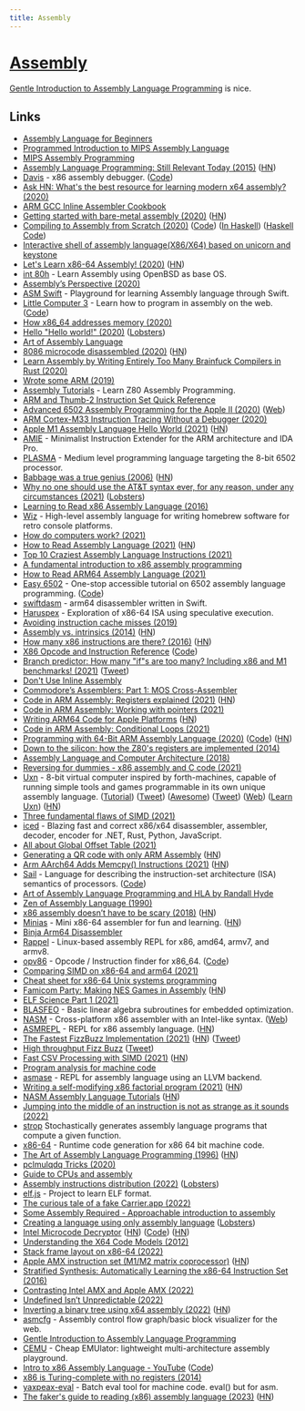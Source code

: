 ```yaml
---
title: Assembly
---
```


# [Assembly](http://en.wikipedia.org/wiki/Assembly_language)

[Gentle Introduction to Assembly Language Programming](https://github.com/pkivolowitz/asm_book) is nice.

## Links

- [Assembly Language for Beginners](https://yurichev.com/writings/AL4B-EN.pdf)
- [Programmed Introduction to MIPS Assembly Language](https://chortle.ccsu.edu/AssemblyTutorial/index.html)
- [MIPS Assembly Programming](http://www.robertwinkler.com/projects/mips_book/mips_book.html)
- [Assembly Language Programming: Still Relevant Today (2015)](http://wilsonminesco.com/AssyDefense/) ([HN](https://news.ycombinator.com/item?id=21924591))
- [Davis](https://kobzol.github.io/davis/) - x86 assembly debugger. ([Code](https://github.com/Kobzol/davis))
- [Ask HN: What's the best resource for learning modern x64 assembly? (2020)](https://news.ycombinator.com/item?id=22279051)
- [ARM GCC Inline Assembler Cookbook](http://www.ethernut.de/en/documents/arm-inline-asm.html)
- [Getting started with bare-metal assembly (2020)](https://johv.dk/blog/bare-metal-assembly-tutorial.html) ([HN](https://news.ycombinator.com/item?id=22684881))
- [Compiling to Assembly from Scratch (2020)](https://keleshev.com/compiling-to-assembly-from-scratch-the-book) ([Code](https://github.com/keleshev/compiling-to-assembly-from-scratch)) ([In Haskell](https://github.com/micahcantor/comp-to-assembly-from-scratch-hs)) ([Haskell Code](https://github.com/Kleidukos/compiling-to-assembly))
- [Interactive shell of assembly language(X86/X64) based on unicorn and keystone](https://github.com/cch123/asm-cli)
- [Let's Learn x86-64 Assembly! (2020)](https://gpfault.net/posts/asm-tut-0.txt.html) ([HN](https://news.ycombinator.com/item?id=24195627))
- [int 80h](http://int80h.org/) - Learn Assembly using OpenBSD as base OS.
- [Assembly’s Perspective (2020)](https://blog.stephenmarz.com/2020/05/20/assemblys-perspective/)
- [ASM Swift](https://github.com/NSExceptional/ASM-Swift) - Playground for learning Assembly language through Swift.
- [Little Computer 3](http://littlecomputer3.com/) - Learn how to program in assembly on the web. ([Code](https://github.com/0x213F/littlecomputer3))
- [How x86_64 addresses memory (2020)](https://blog.yossarian.net/2020/06/13/How-x86_64-addresses-memory)
- [Hello "Hello world!" (2020)](https://blog.jfo.click/hello-hello-world/) ([Lobsters](https://lobste.rs/s/uoluir/hello_hello_world))
- [Art of Assembly Language](https://www.cs.yale.edu/flint/cs422/doc/art-of-asm/pdf/)
- [8086 microcode disassembled (2020)](https://www.reenigne.org/blog/8086-microcode-disassembled/) ([HN](https://news.ycombinator.com/item?id=24383648))
- [Learn Assembly by Writing Entirely Too Many Brainfuck Compilers in Rust (2020)](https://github.com/pretzelhammer/rust-blog/blob/master/posts/too-many-brainfuck-compilers.md)
- [Wrote some ARM (2019)](http://seenaburns.com/2019/04/17/wrote-some-arm/)
- [Assembly Tutorials](https://www.assemblytutorial.com/) - Learn Z80 Assembly Programming.
- [ARM and Thumb-2 Instruction Set Quick Reference](http://users.ece.utexas.edu/~valvano/Volume1/QuickReferenceCard.pdf)
- [Advanced 6502 Assembly Programming for the Apple II (2020)](https://www.youtube.com/watch?v=WEliEAc3ZyA) ([Web](http://www.cs.columbia.edu/~sedwards/2020-vcfw-6502/))
- [ARM Cortex-M33 Instruction Tracing Without a Debugger (2020)](https://interrupt.memfault.com/blog/instruction-tracing-mtb-m33)
- [Apple M1 Assembly Language Hello World (2021)](https://smist08.wordpress.com/2021/01/08/apple-m1-assembly-language-hello-world/) ([HN](https://news.ycombinator.com/item?id=25786236))
- [AMIE](https://github.com/NeatMonster/AMIE) - Minimalist Instruction Extender for the ARM architecture and IDA Pro.
- [PLASMA](https://github.com/dschmenk/PLASMA) - Medium level programming language targeting the 8-bit 6502 processor.
- [Babbage was a true genius (2006)](https://tomforsyth1000.github.io/blog.wiki.html#%5B%5BBabbage%20was%20a%20true%20genius%5D%5D) ([HN](https://lobste.rs/s/ovjvzl/babbage_was_true_genius))
- [Why no one should use the AT&T syntax ever, for any reason, under any circumstances (2021)](https://elronnd.net/writ/2021-02-13_att-asm.html) ([Lobsters](https://lobste.rs/s/zifjgi/why_no_one_should_use_at_t_syntax_ever_for))
- [Learning to Read x86 Assembly Language (2016)](http://patshaughnessy.net/2016/11/26/learning-to-read-x86-assembly-language)
- [Wiz](https://github.com/wiz-lang/wiz) - High-level assembly language for writing homebrew software for retro console platforms.
- [How do computers work? (2021)](https://steveindusteves.substack.com/p/how-do-computers-work)
- [How to Read Assembly Language (2021)](https://wolchok.org/posts/how-to-read-assembly-language/) ([HN](https://news.ycombinator.com/item?id=26311722))
- [Top 10 Craziest Assembly Language Instructions (2021)](https://www.youtube.com/watch?v=Wz_xJPN7lAY)
- [A fundamental introduction to x86 assembly programming](https://www.nayuki.io/page/a-fundamental-introduction-to-x86-assembly-programming)
- [How to Read ARM64 Assembly Language (2021)](https://wolchok.org/posts/how-to-read-arm64-assembly-language/)
- [Easy 6502](http://skilldrick.github.io/easy6502/) - One-stop accessible tutorial on 6502 assembly language programming. ([Code](https://github.com/skilldrick/easy6502))
- [swiftdasm](https://github.com/plotfi/swiftdasm) - arm64 disassembler written in Swift.
- [Haruspex](https://github.com/can1357/haruspex) - Exploration of x86-64 ISA using speculative execution.
- [Avoiding instruction cache misses (2019)](https://paweldziepak.dev/2019/06/21/avoiding-icache-misses/)
- [Assembly vs. intrinsics (2014)](https://danluu.com/assembly-intrinsics/) ([HN](https://news.ycombinator.com/item?id=26877076))
- [How many x86 instructions are there? (2016)](https://fgiesen.wordpress.com/2016/08/25/how-many-x86-instructions-are-there/) ([HN](https://news.ycombinator.com/item?id=26889108))
- [X86 Opcode and Instruction Reference](http://ref.x86asm.net/) ([Code](https://github.com/Barebit/x86reference))
- [Branch predictor: How many "if"s are too many? Including x86 and M1 benchmarks! (2021)](https://blog.cloudflare.com/branch-predictor/) ([Tweet](https://twitter.com/majek04/status/1501491040322207746))
- [Don't Use Inline Assembly](https://gcc.gnu.org/wiki/DontUseInlineAsm)
- [Commodore’s Assemblers: Part 1: MOS Cross-Assembler](https://www.pagetable.com/?p=1520)
- [Code in ARM Assembly: Registers explained (2021)](https://eclecticlight.co/2021/06/16/code-in-arm-assembly-registers-explained/) ([HN](https://news.ycombinator.com/item?id=27526155))
- [Code in ARM Assembly: Working with pointers (2021)](https://eclecticlight.co/2021/06/21/code-in-arm-assembly-working-with-pointers/)
- [Writing ARM64 Code for Apple Platforms](https://developer.apple.com/documentation/xcode/writing-arm64-code-for-apple-platforms) ([HN](https://news.ycombinator.com/item?id=27616018))
- [Code in ARM Assembly: Conditional Loops (2021)](https://eclecticlight.co/2021/06/29/code-in-arm-assembly-conditional-loops/)
- [Programming with 64-Bit ARM Assembly Language (2020)](https://www.apress.com/de/book/9781484258804) ([Code](https://github.com/below/HelloSilicon)) ([HN](https://news.ycombinator.com/item?id=34128776))
- [Down to the silicon: how the Z80's registers are implemented (2014)](http://www.righto.com/2014/10/how-z80s-registers-are-implemented-down.html)
- [Assembly Language and Computer Architecture (2018)](https://www.youtube.com/watch?v=L1ung0wil9Y)
- [Reversing for dummies - x86 assembly and C code (2021)](https://0x41.cf/reversing/2021/07/21/reversing-x86-and-c-code-for-beginners.html)
- [Uxn](https://wiki.xxiivv.com/site/uxn.html) - 8-bit virtual computer inspired by forth-machines, capable of running simple tools and games programmable in its own unique assembly language. ([Tutorial](https://compudanzas.net/uxn_tutorial.html)) ([Tweet](https://twitter.com/hundredrabbits/status/1418394255022645256)) ([Awesome](https://github.com/hundredrabbits/awesome-uxn)) ([Tweet](https://twitter.com/hundredrabbits/status/1449076985045549059)) ([Web](https://100r.co/site/uxn.html)) ([Learn Uxn](https://github.com/metasyn/learn-uxn)) ([HN](https://news.ycombinator.com/item?id=33926600))
- [Three fundamental flaws of SIMD (2021)](https://www.bitsnbites.eu/three-fundamental-flaws-of-simd/)
- [iced](https://github.com/icedland/iced) - Blazing fast and correct x86/x64 disassembler, assembler, decoder, encoder for .NET, Rust, Python, JavaScript.
- [All about Global Offset Table (2021)](https://maskray.me/blog/2021-08-29-all-about-global-offset-table)
- [Generating a QR code with only ARM Assembly](https://github.com/barrettotte/qr-asm) ([HN](https://news.ycombinator.com/item?id=28458818))
- [Arm AArch64 Adds Memcpy() Instructions (2021)](https://community.arm.com/developer/ip-products/processors/b/processors-ip-blog/posts/arm-a-profile-architecture-developments-2021) ([HN](https://news.ycombinator.com/item?id=28601386))
- [Sail](https://www.cl.cam.ac.uk/~pes20/sail/) - Language for describing the instruction-set architecture (ISA) semantics of processors. ([Code](https://github.com/rems-project/sail))
- [Art of Assembly Language Programming and HLA by Randall Hyde](https://www.randallhyde.com/AssemblyLanguage/www.artofasm.com/index.html)
- [Zen of Assembly Language (1990)](https://github.com/jagregory/abrash-zen-of-asm)
- [x86 assembly doesn’t have to be scary (2018)](https://blog.benjojo.co.uk/post/interactive-x86-bootloader-tutorial) ([HN](https://news.ycombinator.com/item?id=28770907))
- [Minias](https://github.com/andrewchambers/minias) - Mini x86-64 assembler for fun and learning. ([HN](https://news.ycombinator.com/item?id=28884768))
- [Binja Arm64 Disassembler](https://github.com/yrp604/bad64)
- [Rappel](https://github.com/yrp604/rappel) - Linux-based assembly REPL for x86, amd64, armv7, and armv8.
- [opv86](https://hikalium.github.io/opv86/) - Opcode / Instruction finder for x86_64. ([Code](https://github.com/hikalium/opv86))
- [Comparing SIMD on x86-64 and arm64 (2021)](https://blog.yiningkarlli.com/2021/09/neon-vs-sse.html)
- [Cheat sheet for x86-64 Unix systems programming](https://github.com/jstrieb/systems-programming-cheat-sheet)
- [Famicom Party: Making NES Games in Assembly](https://famicom.party/book/) ([HN](https://news.ycombinator.com/item?id=29069095))
- [ELF Science Part 1 (2021)](https://greatergoodest.github.io/post/elf_science_p1/)
- [BLASFEO](https://github.com/giaf/blasfeo) - Basic linear algebra subroutines for embedded optimization.
- [NASM](https://github.com/netwide-assembler/nasm) - Cross-platform x86 assembler with an Intel-like syntax. ([Web](https://nasm.us/))
- [ASMREPL](https://github.com/tenderlove/asmrepl) - REPL for x86 assembly language. ([HN](https://news.ycombinator.com/item?id=29385006))
- [The Fastest FizzBuzz Implementation (2021)](https://tech.marksblogg.com/fastest-fizz-buzz.html) ([HN](https://news.ycombinator.com/item?id=29413656)) ([Tweet](https://twitter.com/pcwalton/status/1466350917133889541))
- [High throughput Fizz Buzz](https://codegolf.stackexchange.com/questions/215216/high-throughput-fizz-buzz) ([Tweet](https://twitter.com/danluu/status/1453820898876682258))
- [Fast CSV Processing with SIMD (2021)](https://nullprogram.com/blog/2021/12/04/) ([HN](https://news.ycombinator.com/item?id=29439403))
- [Program analysis for machine code](https://github.com/iximeow/yaxpeax-core)
- [asmase](https://github.com/osandov/asmase) - REPL for assembly language using an LLVM backend.
- [Writing a self-modifying x86 factorial program (2021)](https://brianstadnicki.github.io/posts/asm-self-modifying-factorial/) ([HN](https://news.ycombinator.com/item?id=29563027))
- [NASM Assembly Language Tutorials](https://asmtutor.com/) ([HN](https://news.ycombinator.com/item?id=29784788))
- [Jumping into the middle of an instruction is not as strange as it sounds (2022)](https://devblogs.microsoft.com/oldnewthing/20220111-00/?p=106144)
- [strop](https://github.com/omarandlorraine/strop) Stochastically generates assembly language programs that compute a given function.
- [x86-64](https://github.com/divipp/x86-64) - Runtime code generation for x86 64 bit machine code.
- [The Art of Assembly Language Programming (1996)](http://www.phatcode.net/res/223/files/html/toc.html) ([HN](https://news.ycombinator.com/item?id=30575920))
- [pclmulqdq Tricks (2020)](https://wunkolo.github.io/post/2020/05/pclmulqdq-tricks/)
- [Guide to CPUs and assembly](https://github.com/hackclub/assembly)
- [Assembly instructions distribution (2022)](https://www.cambus.net/assembly-instructions-distribution/) ([Lobsters](https://lobste.rs/s/gh2paa/assembly_instructions_distribution))
- [elf.js](https://github.com/tsoding/elf.js) - Project to learn ELF format.
- [The curious tale of a fake Carrier.app (2022)](https://googleprojectzero.blogspot.com/2022/06/curious-case-carrier-app.html)
- [Some Assembly Required - Approachable introduction to assembly](https://github.com/hackclub/some-assembly-required)
- [Creating a language using only assembly language](https://speakerdeck.com/nineties/creating-a-language-using-only-assembly-language) ([Lobsters](https://lobste.rs/s/okp72g/creating_language_using_only_assembly))
- [Intel Microcode Decryptor](https://twitter.com/h0t_max/status/1549155542786080774) ([HN](https://news.ycombinator.com/item?id=32148318)) ([Code](https://github.com/chip-red-pill/MicrocodeDecryptor)) ([HN](https://news.ycombinator.com/item?id=32145324))
- [Understanding the X64 Code Models (2012)](https://eli.thegreenplace.net/2012/01/03/understanding-the-x64-code-models)
- [Stack frame layout on x86-64 (2022)](https://eli.thegreenplace.net/2011/09/06/stack-frame-layout-on-x86-64)
- [Apple AMX instruction set (M1/M2 matrix coprocessor)](https://github.com/corsix/amx) ([HN](https://news.ycombinator.com/item?id=32722510))
- [Stratified Synthesis: Automatically Learning the x86-64 Instruction Set (2016)](https://cs.stanford.edu/people/eschkufz/docs/pldi_16.pdf)
- [Contrasting Intel AMX and Apple AMX (2022)](http://www.corsix.org/content/contrasting-intel-amx-and-apple-amx)
- [Undefined Isn’t Unpredictable (2022)](http://www.os2museum.com/wp/undefined-isnt-unpredictable/)
- [Inverting a binary tree using x64 assembly (2022)](https://sanket.tech/posts/invert_binary_tree_assembly/) ([HN](https://news.ycombinator.com/item?id=33732071))
- [asmcfg](https://github.com/badlogic/asmcfg) - Assembly control flow graph/basic block visualizer for the web.
- [Gentle Introduction to Assembly Language Programming](https://github.com/pkivolowitz/asm_book)
- [CEMU](https://github.com/hugsy/cemu) - Cheap EMUlator: lightweight multi-architecture assembly playground.
- [Intro to x86 Assembly Language - YouTube](https://www.youtube.com/playlist?list=PLmxT2pVYo5LB5EzTPZGfFN0c2GDiSXgQe) ([Code](https://github.com/code-tutorials/assembly-intro))
- [x86 is Turing-complete with no registers (2014)](https://mainisusuallyafunction.blogspot.com/2014/02/x86-is-turing-complete-with-no-registers.html)
- [yaxpeax-eval](https://github.com/iximeow/yaxpeax-eval) - Batch eval tool for machine code. eval() but for asm.
- [The faker's guide to reading (x86) assembly language (2023)](https://www.timdbg.com/posts/fakers-guide-to-assembly/) ([HN](https://news.ycombinator.com/item?id=34241907))
